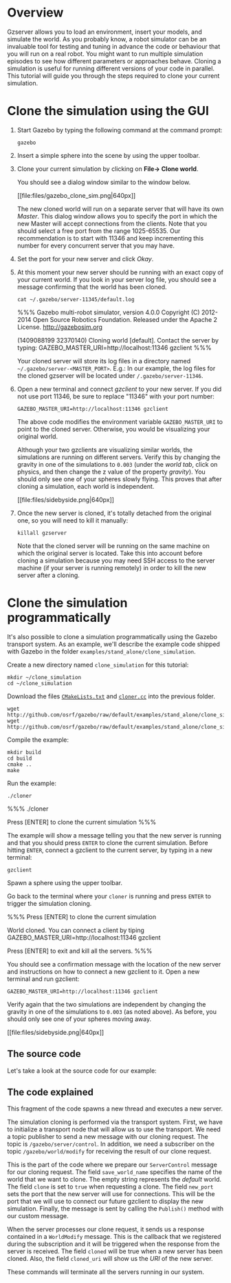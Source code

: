 # Overview

Gzserver allows you to load an environment, insert your models, and
simulate the world. As you probably know, a robot simulator can be an
invaluable tool for testing and tuning in advance the code or behaviour that you
will run on a real robot. You might want to run multiple simulation
episodes to see how different parameters or approaches behave. Cloning a
simulation is useful for running different versions of your code in
parallel. This tutorial will guide you through the steps required to clone your
current simulation.

# Clone the simulation using the GUI

1. Start Gazebo by typing the following command at the command prompt:

    ~~~
    gazebo
    ~~~

1. Insert a simple sphere into the scene by using the upper toolbar.

1. Clone your current simulation by clicking on **File-> Clone world**.

    You should see a dialog window similar to the window below.

    [[file:files/gazebo_clone_sim.png|640px]]

    The new cloned world will run on a separate server that will have its own
    *Master*. This dialog window allows you to specify the port in which the new
    Master will accept connections from the clients. Note that you should select
    a free port from the range 1025-65535. Our recommendation is to start with 11346
    and keep incrementing this number for every concurrent server that you may have.

1. Set the port for your new server and click *Okay*.

1. At this moment your new server should be running with an exact copy of your
current world. If you look in your server log file, you should see a message
confirming that the world has been cloned.

    ~~~
    cat ~/.gazebo/server-11345/default.log
    ~~~

    %%%
    Gazebo multi-robot simulator, version 4.0.0
    Copyright (C) 2012-2014 Open Source Robotics Foundation.
    Released under the Apache 2 License.
    http://gazebosim.org


    (1409088199 32370140) Cloning world [default]. Contact the server by typing:
      GAZEBO_MASTER_URI=http://localhost:11346 gzclient
    %%%

    Your cloned server will store its log files in a directory named `~/.gazebo/server-<MASTER_PORT>`.
    E.g.: In our example, the log files for the cloned gzserver will be located under `/.gazebo/server-11346`.

1. Open a new terminal and connect *gzclient* to your new server. If you did not use port 11346, be sure to replace "11346" with your port number:

    ~~~
    GAZEBO_MASTER_URI=http://localhost:11346 gzclient
    ~~~

    The above code modifies the environment variable `GAZEBO_MASTER_URI` to
point to the cloned server. Otherwise, you would be visualizing your original
world.

    Although your two gzclients are visualizing similar worlds, the
    simulations are running on different servers. Verify this by changing
    the gravity in one of the simulations to `0.003` (under the *world tab*,
    click on physics, and then change the z value of the property
    *gravity*). You should only see one of your spheres slowly flying.
    This proves that after cloning a simulation, each world is independent.

    [[file:files/sidebyside.png|640px]]

1. Once the new server is cloned, it's totally detached from the original one, so
you will need to kill it manually:

    ~~~
    killall gzserver
    ~~~

    Note that the cloned server will be running on the same machine on which
    the original server is located. Take this into account before cloning
    a simulation because you may need SSH access to the server machine (if
    your server is running remotely) in order to kill the new server
    after a cloning.

# Clone the simulation programmatically

It's also possible to clone a simulation programmatically using the Gazebo
transport system. As an example, we'll describe the example code shipped with
Gazebo in the folder `examples/stand_alone/clone_simulation`.

Create a new directory named `clone_simulation` for this tutorial:

~~~
mkdir ~/clone_simulation
cd ~/clone_simulation
~~~

Download the files [`CMakeLists.txt`](http://github.com/osrf/gazebo/src/default/examples/stand_alone/clone_simulation/CMakeLists.txt) and [`cloner.cc`](http://github.com/osrf/gazebo/src/default/examples/stand_alone/clone_simulation/cloner.cc) into the previous folder.

~~~
wget http://github.com/osrf/gazebo/raw/default/examples/stand_alone/clone_simulation/CMakeLists.txt
wget http://github.com/osrf/gazebo/raw/default/examples/stand_alone/clone_simulation/cloner.cc
~~~

Compile the example:

~~~
mkdir build
cd build
cmake ..
make
~~~

Run the example:

~~~
./cloner
~~~

%%%
./cloner

Press [ENTER] to clone the current simulation
%%%

The example will show a message telling you that the new server is running and that you should press `ENTER` to clone the current simulation. Before hitting
`ENTER`, connect a gzclient to the current server, by typing in a new terminal:

~~~
gzclient
~~~

Spawn a sphere using the upper toolbar.

Go back to the terminal where your `cloner` is running and press `ENTER` to trigger
the simulation cloning.

%%%
Press [ENTER] to clone the current simulation


World cloned. You can connect a client by tiping
  GAZEBO_MASTER_URI=http://localhost:11346 gzclient

Press [ENTER] to exit and kill all the servers.
%%%

You should see a confirmation message with the location of the new server and
instructions on how to connect a new gzclient to it. Open a new terminal and run gzclient:

~~~
GAZEBO_MASTER_URI=http://localhost:11346 gzclient
~~~

Verify again that the two simulations are independent by changing the gravity in
one of the simulations to `0.003` (as noted above). As before, you should only see one of your
spheres moving away.

[[file:files/sidebyside.png|640px]]

## The source code

Let's take a look at the source code for our example:

<include src='http://github.com/osrf/gazebo/raw/default/examples/stand_alone/clone_simulation/cloner.cc' />

## The code explained

<include from='/int main/' to='/RunServer\);/' src='http://github.com/osrf/gazebo/raw/default/examples/stand_alone/clone_simulation/cloner.cc' />

This fragment of the code spawns a new thread and executes a new server.

<include from='/  gazebo::transport::NodePtr/' to='/simulation\\n\"(.*)$\n  getchar\(\);/' src='http://github.com/osrf/gazebo/raw/default/examples/stand_alone/clone_simulation/cloner.cc' />

The simulation cloning is performed via the transport system. First, we have to
initialize a transport node that will allow us to use the transport. We need a
topic publisher to send a new message with our cloning request. The topic is
`/gazebo/server/control`. In addition, we need a subscriber on the topic `/gazebo/world/modify` for receiving the result of our
clone request.

<include from='/  gazebo::msgs::ServerControl/' to='/servers."(.*)$\n  getchar\(\);/' src='http://github.com/osrf/gazebo/raw/default/examples/stand_alone/clone_simulation/cloner.cc' />

This is the part of the code where we prepare our `ServerControl` message for
our cloning request. The field `save_world_name` specifies the name of the world that
we want to clone. The empty string represents the *default* world. The field
`clone` is set to `true` when requesting a clone. The field
`new_port` sets the port that the new server will use for connections. This will
be the port that we will use to connect our future gzclient to display the new
simulation. Finally, the message is sent by calling the `Publish()` method with
our custom message.

<include from='/void OnWorldModify/' to='/  }\n}/' src='http://github.com/osrf/gazebo/raw/default/examples/stand_alone/clone_simulation/cloner.cc' />

When the server processes our clone request, it sends us a response contained
in a `WorldModify` message. This is the callback that we registered during the
subscription and it will be triggered when the response from the server is
received. The field `cloned` will be true when a new server has been cloned.
Also, the field `cloned_uri` will show us the *URI* of the new server.

<include from='/^(.*)Make sure/' to='/gazebo::shutdown\(\);/' src='http://github.com/osrf/gazebo/raw/default/examples/stand_alone/clone_simulation/cloner.cc' />

These commands will terminate all the servers running in our system.
